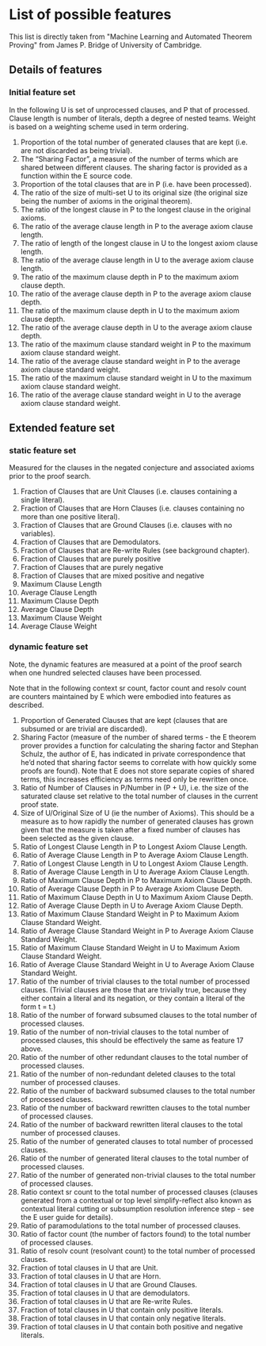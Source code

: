 # List of possible features
This list is directly taken from "Machine Learning and Automated Theorem Proving" from James P. Bridge of University of Cambridge.

## Details of features
### Initial feature set
In the following U is set of unprocessed clauses, and P that of processed. Clause length is number of literals, depth a degree of nested teams. Weight is based on a weighting scheme used in term ordering.

1. Proportion of the total number of generated clauses that are kept (i.e. are not discarded as being trivial).
2. The “Sharing Factor”, a measure of the number of terms which are shared between different clauses. The sharing factor is provided as a function within the E source code.
3. Proportion of the total clauses that are in P (i.e. have been processed).
4. The ratio of the size of multi-set U to its original size (the original size being the number of axioms in the original theorem).
5. The ratio of the longest clause in P to the longest clause in the original axioms.
6. The ratio of the average clause length in P to the average axiom clause length.
7. The ratio of length of the longest clause in U to the longest axiom clause length.
8. The ratio of the average clause length in U to the average axiom clause length.
9. The ratio of the maximum clause depth in P to the maximum axiom clause depth.
10. The ratio of the average clause depth in P to the average axiom clause depth.
11. The ratio of the maximum clause depth in U to the maximum axiom clause depth.
12. The ratio of the average clause depth in U to the average axiom clause depth.
13. The ratio of the maximum clause standard weight in P to the maximum axiom clause standard weight.
14. The ratio of the average clause standard weight in P to the average axiom clause standard weight.
15. The ratio of the maximum clause standard weight in U to the maximum axiom clause standard weight.
16. The ratio of the average clause standard weight in U to the average axiom clause standard weight.

## Extended feature set
### static feature set
Measured for the clauses in the negated
conjecture and associated axioms prior to the proof search.

1. Fraction of Clauses that are Unit Clauses (i.e. clauses containing a single literal).
2. Fraction of Clauses that are Horn Clauses (i.e. clauses containing no more than one positive literal).
3. Fraction of Clauses that are Ground Clauses (i.e. clauses with no variables).
4. Fraction of Clauses that are Demodulators.
5. Fraction of Clauses that are Re-write Rules (see background chapter).
6. Fraction of Clauses that are purely positive
7. Fraction of Clauses that are purely negative
8. Fraction of Clauses that are mixed positive and negative
9. Maximum Clause Length
10. Average Clause Length
11. Maximum Clause Depth
12. Average Clause Depth
13. Maximum Clause Weight
14. Average Clause Weight

### dynamic feature set
Note, the dynamic features are measured at a point of the proof search when one hundred selected clauses have been processed.

Note that in the following context sr count, factor count and resolv count are counters maintained by E which were embodied into features as described.

1. Proportion of Generated Clauses that are kept (clauses that are subsumed or are trivial are discarded).
2. Sharing Factor (measure of the number of shared terms - the E theorem prover provides a function for calculating the sharing factor and Stephan Schulz, the author of
E, has indicated in private correspondence that he’d noted that sharing factor seems to correlate with how quickly some proofs are found). Note that E does not store separate copies of shared terms, this increases efficiency as terms need only be rewritten once.
3. Ratio of Number of Clauses in P/Number in (P + U), i.e. the size of the saturated clause set relative to the total number of clauses in the current proof state.
4. Size of U/Original Size of U (ie the number of Axioms). This should be a measure as to how rapidly the number of generated clauses has grown given that the measure is taken after a fixed number of clauses has been selected as the given clause.
5. Ratio of Longest Clause Length in P to Longest Axiom Clause Length.
6. Ratio of Average Clause Length in P to Average Axiom Clause Length.
7. Ratio of Longest Clause Length in U to Longest Axiom Clause Length.
8. Ratio of Average Clause Length in U to Average Axiom Clause Length.
9. Ratio of Maximum Clause Depth in P to Maximum Axiom Clause Depth.
10. Ratio of Average Clause Depth in P to Average Axiom Clause Depth.
11. Ratio of Maximum Clause Depth in U to Maximum Axiom Clause Depth.
12. Ratio of Average Clause Depth in U to Average Axiom Clause Depth.
13. Ratio of Maximum Clause Standard Weight in P to Maximum Axiom Clause Standard Weight.
14. Ratio of Average Clause Standard Weight in P to Average Axiom Clause Standard Weight.
15. Ratio of Maximum Clause Standard Weight in U to Maximum Axiom Clause Standard Weight.
16. Ratio of Average Clause Standard Weight in U to Average Axiom Clause Standard Weight.
17. Ratio of the number of trivial clauses to the total number of processed clauses. (Trivial clauses are those that are trivially true, because they either contain a literal and its negation, or they contain a literal of the form t = t.)
18. Ratio of the number of forward subsumed clauses to the total number of processed clauses.
19. Ratio of the number of non-trivial clauses to the total number of processed clauses, this should be effectively the same as feature 17 above.
20. Ratio of the number of other redundant clauses to the total number of processed clauses.
21. Ratio of the number of non-redundant deleted clauses to the total number of processed clauses.
22. Ratio of the number of backward subsumed clauses to the total number of processed clauses.
23. Ratio of the number of backward rewritten clauses to the total number of processed clauses.
24. Ratio of the number of backward rewritten literal clauses to the total number of processed clauses.
25. Ratio of the number of generated clauses to total number of processed clauses.
26. Ratio of the number of generated literal clauses to the total number of processed clauses.
27. Ratio of the number of generated non-trivial clauses to the total number of processed clauses.
28. Ratio context sr count to the total number of processed clauses (clauses generated
from a contextual or top level simplify-reflect also known as contextual literal cutting or
subsumption resolution inference step - see the E user guide for details).
29. Ratio of paramodulations to the total number of processed clauses.
30. Ratio of factor count (the number of factors found) to the total number of processed clauses.
31. Ratio of resolv count (resolvant count) to the total number of processed clauses.
32. Fraction of total clauses in U that are Unit.
33. Fraction of total clauses in U that are Horn.
34. Fraction of total clauses in U that are Ground Clauses.
35. Fraction of total clauses in U that are demodulators.
36. Fraction of total clauses in U that are Re-write Rules.
37. Fraction of total clauses in U that contain only positive literals.
38. Fraction of total clauses in U that contain only negative literals.
39. Fraction of total clauses in U that contain both positive and negative literals.
